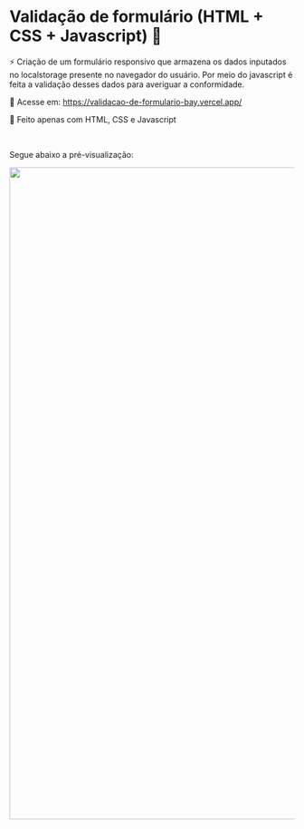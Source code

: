# Validação de formulário (HTML + CSS + Javascript) 📝

⚡ Criação de um formulário responsivo que armazena os dados inputados no localstorage presente no navegador do usuário. Por meio do javascript é feita a validação desses dados para averiguar a conformidade.

📲 Acesse em: https://validacao-de-formulario-bay.vercel.app/

📄 Feito apenas com HTML, CSS e Javascript

<br>

Segue abaixo a pré-visualização:

<img src="https://github.com/ViniciusBaessi/Validacao-de-formulario/blob/main/assets/Preview%20do%20formul%C3%A1rio.png" alt="" style="width:1150px;">
